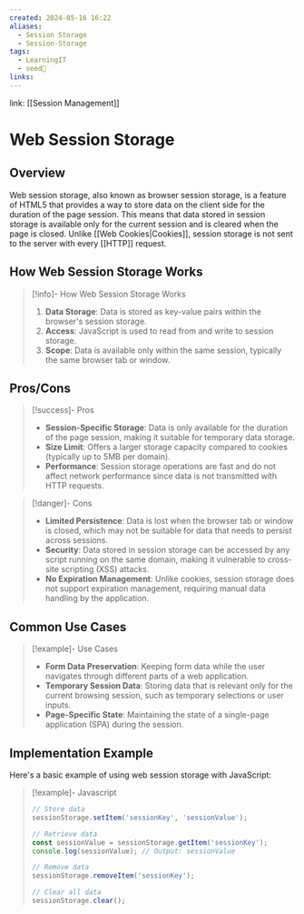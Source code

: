 ```yaml
---
created: 2024-05-16 16:22
aliases:
  - Session Storage
  - Session-Storage
tags:
  - LearningIT
  - seed🌱
links:
---
```


link: [[Session Management]]

# Web Session Storage

## Overview

Web session storage, also known as browser session storage, is a feature of HTML5 that provides a way to store data on the client side for the duration of the page session. This means that data stored in session storage is available only for the current session and is cleared when the page is closed. Unlike [[Web Cookies|Cookies]], session storage is not sent to the server with every [[HTTP]] request.

## How Web Session Storage Works

> [!info]- How Web Session Storage Works
> 1. **Data Storage**: Data is stored as key-value pairs within the browser's session storage.
> 2. **Access**: JavaScript is used to read from and write to session storage.
> 3. **Scope**: Data is available only within the same session, typically the same browser tab or window.

## Pros/Cons

> [!success]- Pros
> - **Session-Specific Storage**: Data is only available for the duration of the page session, making it suitable for temporary data storage.
> - **Size Limit**: Offers a larger storage capacity compared to cookies (typically up to 5MB per domain).
> - **Performance**: Session storage operations are fast and do not affect network performance since data is not transmitted with HTTP requests.


> [!danger]- Cons
> - **Limited Persistence**: Data is lost when the browser tab or window is closed, which may not be suitable for data that needs to persist across sessions.
> - **Security**: Data stored in session storage can be accessed by any script running on the same domain, making it vulnerable to cross-site scripting (XSS) attacks.
> - **No Expiration Management**: Unlike cookies, session storage does not support expiration management, requiring manual data handling by the application.

## Common Use Cases

> [!example]- Use Cases
> - **Form Data Preservation**: Keeping form data while the user navigates through different parts of a web application.
> - **Temporary Session Data**: Storing data that is relevant only for the current browsing session, such as temporary selections or user inputs.
> - **Page-Specific State**: Maintaining the state of a single-page application (SPA) during the session.

## Implementation Example

Here's a basic example of using web session storage with JavaScript:

> [!example]- Javascript
> 
> ```javascript
> // Store data
> sessionStorage.setItem('sessionKey', 'sessionValue');
> 
> // Retrieve data
> const sessionValue = sessionStorage.getItem('sessionKey');
> console.log(sessionValue); // Output: sessionValue
> 
> // Remove data
> sessionStorage.removeItem('sessionKey');
> 
> // Clear all data
> sessionStorage.clear();
> ```



